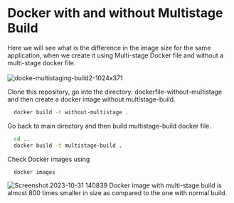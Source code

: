 # Docker with and without Multistage Build
Here we will see what is the difference in the image size for the same application, when we create it using Multi-stage Docker file and without a multi-stage docker file.
<br />
<br />
![docke-multistaging-build2-1024x371](https://github.com/warlock601/Docker-Multistage/assets/32487715/1968a1d9-6968-4148-9a6e-f28e8648b475)

Clone this repository, go into the directory: dockerfile-without-multistage and then create a docker image without multistage-build. <br />
```bash
  docker build -t without-multistage .
```
Go back to main directory and then build multistage-build docker file.
```bash
  cd ..
  docker build -t multistage-build .
```
Check Docker images using
```bash
  docker images
```
![Screenshot 2023-10-31 140839](https://github.com/warlock601/Docker-Multistage/assets/32487715/37616309-1f3c-45fd-89fd-0e1d3024bd20)
Docker image with multi-stage build is almost 800 times smaller in size as compared to the one with normal build.
